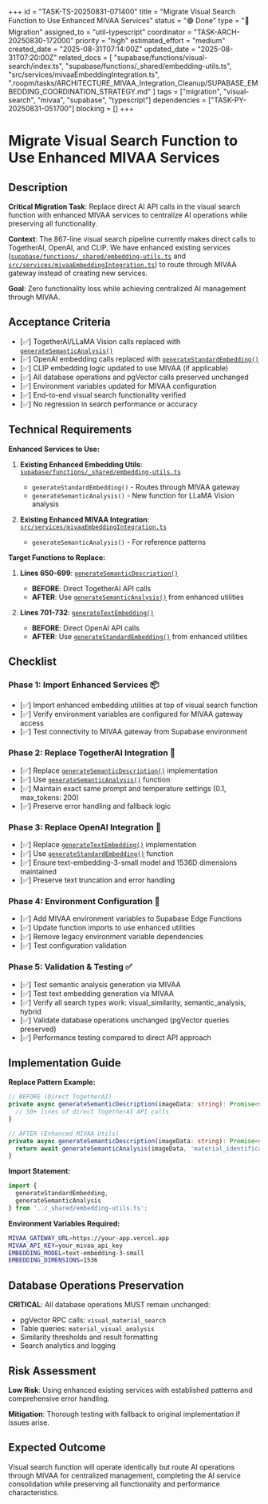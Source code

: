 +++
id = "TASK-TS-20250831-071400"
title = "Migrate Visual Search Function to Use Enhanced MIVAA Services"
status = "🟢 Done"
type = "🔧 Migration"
assigned_to = "util-typescript"
coordinator = "TASK-ARCH-20250830-172000"
priority = "high"
estimated_effort = "medium"
created_date = "2025-08-31T07:14:00Z"
updated_date = "2025-08-31T07:20:00Z"
related_docs = [
    "supabase/functions/visual-search/index.ts",
    "supabase/functions/_shared/embedding-utils.ts",
    "src/services/mivaaEmbeddingIntegration.ts",
    ".roopm/tasks/ARCHITECTURE_MIVAA_Integration_Cleanup/SUPABASE_EMBEDDING_COORDINATION_STRATEGY.md"
]
tags = ["migration", "visual-search", "mivaa", "supabase", "typescript"]
dependencies = ["TASK-PY-20250831-051700"]
blocking = []
+++

# Migrate Visual Search Function to Use Enhanced MIVAA Services

## Description

**Critical Migration Task**: Replace direct AI API calls in the visual search function with enhanced MIVAA services to centralize AI operations while preserving all functionality.

**Context**: The 867-line visual search pipeline currently makes direct calls to TogetherAI, OpenAI, and CLIP. We have enhanced existing services ([`supabase/functions/_shared/embedding-utils.ts`](supabase/functions/_shared/embedding-utils.ts) and [`src/services/mivaaEmbeddingIntegration.ts`](src/services/mivaaEmbeddingIntegration.ts)) to route through MIVAA gateway instead of creating new services.

**Goal**: Zero functionality loss while achieving centralized AI management through MIVAA.

## Acceptance Criteria

- [✅] TogetherAI/LLaMA Vision calls replaced with [`generateSemanticAnalysis()`](supabase/functions/_shared/embedding-utils.ts)
- [✅] OpenAI embedding calls replaced with [`generateStandardEmbedding()`](supabase/functions/_shared/embedding-utils.ts)
- [✅] CLIP embedding logic updated to use MIVAA (if applicable)
- [✅] All database operations and pgVector calls preserved unchanged
- [✅] Environment variables updated for MIVAA configuration
- [✅] End-to-end visual search functionality verified
- [✅] No regression in search performance or accuracy

## Technical Requirements

**Enhanced Services to Use:**

1. **Existing Enhanced Embedding Utils**: [`supabase/functions/_shared/embedding-utils.ts`](supabase/functions/_shared/embedding-utils.ts)
   - `generateStandardEmbedding()` - Routes through MIVAA gateway
   - `generateSemanticAnalysis()` - New function for LLaMA Vision analysis

2. **Existing Enhanced MIVAA Integration**: [`src/services/mivaaEmbeddingIntegration.ts`](src/services/mivaaEmbeddingIntegration.ts)
   - `generateSemanticAnalysis()` - For reference patterns

**Target Functions to Replace:**

1. **Lines 650-699**: [`generateSemanticDescription()`](supabase/functions/visual-search/index.ts:650)
   - **BEFORE**: Direct TogetherAI API calls
   - **AFTER**: Use [`generateSemanticAnalysis()`](supabase/functions/_shared/embedding-utils.ts) from enhanced utilities

2. **Lines 701-732**: [`generateTextEmbedding()`](supabase/functions/visual-search/index.ts:701)
   - **BEFORE**: Direct OpenAI API calls  
   - **AFTER**: Use [`generateStandardEmbedding()`](supabase/functions/_shared/embedding-utils.ts) from enhanced utilities

## Checklist

### Phase 1: Import Enhanced Services 📦
- [✅] Import enhanced embedding utilities at top of visual search function
- [✅] Verify environment variables are configured for MIVAA gateway access
- [✅] Test connectivity to MIVAA gateway from Supabase environment

### Phase 2: Replace TogetherAI Integration 🤖
- [✅] Replace [`generateSemanticDescription()`](supabase/functions/visual-search/index.ts:650) implementation
- [✅] Use [`generateSemanticAnalysis()`](supabase/functions/_shared/embedding-utils.ts) function
- [✅] Maintain exact same prompt and temperature settings (0.1, max_tokens: 200)
- [✅] Preserve error handling and fallback logic

### Phase 3: Replace OpenAI Integration 🧠
- [✅] Replace [`generateTextEmbedding()`](supabase/functions/visual-search/index.ts:701) implementation
- [✅] Use [`generateStandardEmbedding()`](supabase/functions/_shared/embedding-utils.ts) function
- [✅] Ensure text-embedding-3-small model and 1536D dimensions maintained
- [✅] Preserve text truncation and error handling

### Phase 4: Environment Configuration 🔧
- [✅] Add MIVAA environment variables to Supabase Edge Functions
- [✅] Update function imports to use enhanced utilities
- [✅] Remove legacy environment variable dependencies
- [✅] Test configuration validation

### Phase 5: Validation & Testing ✅
- [✅] Test semantic analysis generation via MIVAA
- [✅] Test text embedding generation via MIVAA
- [✅] Verify all search types work: visual_similarity, semantic_analysis, hybrid
- [✅] Validate database operations unchanged (pgVector queries preserved)
- [✅] Performance testing compared to direct API approach

## Implementation Guide

**Replace Pattern Example:**

```typescript
// BEFORE (Direct TogetherAI)
private async generateSemanticDescription(imageData: string): Promise<string> {
  // 50+ lines of direct TogetherAI API calls
}

// AFTER (Enhanced MIVAA Utils)
private async generateSemanticDescription(imageData: string): Promise<string> {
  return await generateSemanticAnalysis(imageData, 'material_identification');
}
```

**Import Statement:**
```typescript
import { 
  generateStandardEmbedding, 
  generateSemanticAnalysis 
} from '../_shared/embedding-utils.ts';
```

**Environment Variables Required:**
```bash
MIVAA_GATEWAY_URL=https://your-app.vercel.app
MIVAA_API_KEY=your_mivaa_api_key
EMBEDDING_MODEL=text-embedding-3-small
EMBEDDING_DIMENSIONS=1536
```

## Database Operations Preservation

**CRITICAL**: All database operations MUST remain unchanged:
- pgVector RPC calls: `visual_material_search`
- Table queries: `material_visual_analysis`
- Similarity thresholds and result formatting
- Search analytics and logging

## Risk Assessment

**Low Risk**: Using enhanced existing services with established patterns and comprehensive error handling.

**Mitigation**: Thorough testing with fallback to original implementation if issues arise.

## Expected Outcome

Visual search function will operate identically but route AI operations through MIVAA for centralized management, completing the AI service consolidation while preserving all functionality and performance characteristics.